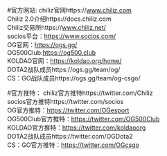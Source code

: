 #官方网站:
chiliz官网https://www.chiliz.com<br/>
Chiliz 2.0介绍https://docs.chiliz.com<br/>
Chiliz交易所https://www.chiliz.net/<br/>
socios平台：https://www.socios.com/<br/>
OG官网：https://ogs.gg/<br/>
OG500Club:https://og500.club<br/>
KOLDAO官网：https://koldao.org/home/<br/>
DOTA2战队成员https://ogs.gg/team/og/<br/>
CS：GO战队成员https://ogs.gg/team/og-csgo/<br/>

#官方推特：
chiliz官方推特https://twitter.com/Chiliz<br/>
socios官方推特https://twitter.com/socios<br/>
OG官方推特：https://twitter.com/OGesport<br/>
OG500Club官方推特：https://twitter.com/OG500Club<br/>
KOLDAO官方推特：https://twitter.com/koldaoorg<br/>
DOTA2战队成员https://twitter.com/OGDota2<br/>
CS：GO官方推特：https://twitter.com/OGcsgo<br/>
